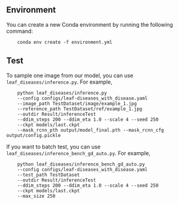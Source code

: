 ## Environment
You can create a new Conda environment by running the following command:
```
    conda env create -f environment.yml 
```
## Test
To sample one image from our model, you can use `leaf_diseases/inference.py`. For example, 
```
    python leaf_diseases/inference.py 
    --config configs/leaf-diseases_with_disease.yaml
    --image_path TestDataset/image/example_1.jpg
    --reference_path TestDataset/ref/example_1.jpg
    --outdir Result/inferenceTest 
    --ddim_steps 200 --ddim_eta 1.0 --scale 4 --seed 250 
    --ckpt models/last.ckpt 
    --mask_rcnn_pth output/model_final.pth --mask_rcnn_cfg output/config.pickle
```
If you want to batch test, you can use `leaf_diseases/inference_bench_gd_auto.py`. For example,
```
    python leaf_diseases/inference_bench_gd_auto.py 
    --config configs/leaf-diseases_with_disease.yaml
    --test_path TestDataset 
    --outdir Result/inferenceTest 
    --ddim_steps 200 --ddim_eta 1.0 --scale 4 --seed 250 
    --ckpt models/last.ckpt 
    --max_size 250
```


